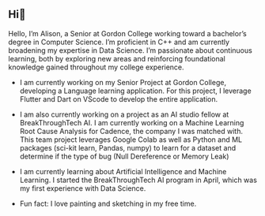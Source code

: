 ## Hi👋

Hello, I’m Alison, a Senior at Gordon College working toward a bachelor’s degree in Computer Science. I’m proficient in C++ and am currently broadening my expertise in Data Science. I’m passionate about continuous learning, both by exploring new areas and reinforcing foundational knowledge gained throughout my college experience.

- I am currently working on my Senior Project at Gordon College, developing a Language learning application. For this project, I leverage Flutter and Dart on VScode to develop the entire application.
- I am also currently working on a project as an AI studio fellow at BreakThroughTech AI. I am currently working on a Machine Learning Root Cause Analysis for Cadence, the company I was matched with. This team project leverages Google Colab as well as Python and ML packages (sci-kit learn, Pandas, numpy) to learn for a dataset and determine if the type of bug (Null Dereference or Memory Leak)

- I am currently learning about Artificial Intelligence and Machine Learning. I started the BreakThroughTech AI program in April, which was my first experience with Data Science.
 
- Fun fact: I love painting and sketching in my free time. 

